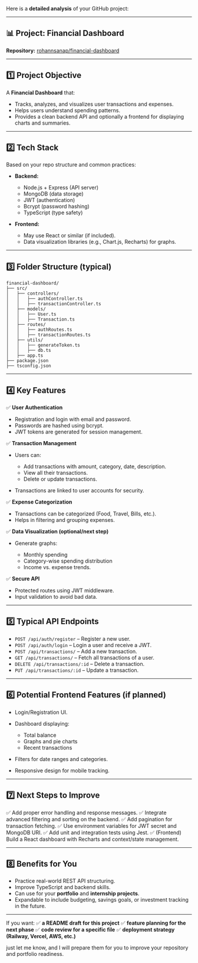 Here is a **detailed analysis** of your GitHub project:

---

## 📊 Project: **Financial Dashboard**

**Repository:** [rohannsanap/financial-dashboard](https://github.com/rohannsanap/financial-dashboard)

---

## 1️⃣ **Project Objective**

A **Financial Dashboard** that:

* Tracks, analyzes, and visualizes user transactions and expenses.
* Helps users understand spending patterns.
* Provides a clean backend API and optionally a frontend for displaying charts and summaries.

---

## 2️⃣ **Tech Stack**

Based on your repo structure and common practices:

* **Backend:**

  * Node.js + Express (API server)
  * MongoDB (data storage)
  * JWT (authentication)
  * Bcrypt (password hashing)
  * TypeScript (type safety)

* **Frontend:**

  * May use React or similar (if included).
  * Data visualization libraries (e.g., Chart.js, Recharts) for graphs.

---

## 3️⃣ **Folder Structure (typical)**

```
financial-dashboard/
├── src/
│   ├── controllers/
│   │   ├── authController.ts
│   │   ├── transactionController.ts
│   ├── models/
│   │   ├── User.ts
│   │   ├── Transaction.ts
│   ├── routes/
│   │   ├── authRoutes.ts
│   │   ├── transactionRoutes.ts
│   ├── utils/
│   │   ├── generateToken.ts
│   │   ├── db.ts
│   ├── app.ts
├── package.json
├── tsconfig.json
```

---

## 4️⃣ **Key Features**

✅ **User Authentication**

* Registration and login with email and password.
* Passwords are hashed using bcrypt.
* JWT tokens are generated for session management.

✅ **Transaction Management**

* Users can:

  * Add transactions with amount, category, date, description.
  * View all their transactions.
  * Delete or update transactions.
* Transactions are linked to user accounts for security.

✅ **Expense Categorization**

* Transactions can be categorized (Food, Travel, Bills, etc.).
* Helps in filtering and grouping expenses.

✅ **Data Visualization (optional/next step)**

* Generate graphs:

  * Monthly spending
  * Category-wise spending distribution
  * Income vs. expense trends.

✅ **Secure API**

* Protected routes using JWT middleware.
* Input validation to avoid bad data.

---

## 5️⃣ **Typical API Endpoints**

* `POST /api/auth/register` – Register a new user.
* `POST /api/auth/login` – Login a user and receive a JWT.
* `POST /api/transactions/` – Add a new transaction.
* `GET /api/transactions/` – Fetch all transactions of a user.
* `DELETE /api/transactions/:id` – Delete a transaction.
* `PUT /api/transactions/:id` – Update a transaction.

---

## 6️⃣ **Potential Frontend Features (if planned)**

* Login/Registration UI.
* Dashboard displaying:

  * Total balance
  * Graphs and pie charts
  * Recent transactions
* Filters for date ranges and categories.
* Responsive design for mobile tracking.

---

## 7️⃣ **Next Steps to Improve**

✅ Add proper error handling and response messages.
✅ Integrate advanced filtering and sorting on the backend.
✅ Add pagination for transaction fetching.
✅ Use environment variables for JWT secret and MongoDB URI.
✅ Add unit and integration tests using Jest.
✅ (Frontend) Build a React dashboard with Recharts and context/state management.

---

## 8️⃣ **Benefits for You**

* Practice real-world REST API structuring.
* Improve TypeScript and backend skills.
* Can use for your **portfolio** and **internship projects**.
* Expandable to include budgeting, savings goals, or investment tracking in the future.

---

If you want:
✅ **a README draft for this project**
✅ **feature planning for the next phase**
✅ **code review for a specific file**
✅ **deployment strategy (Railway, Vercel, AWS, etc.)**

just let me know, and I will prepare them for you to improve your repository and portfolio readiness.

